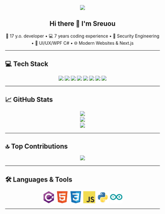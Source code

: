 <div align="center">
  <img height="180" src="https://avatars.githubusercontent.com/u/184767411?s=400&u=fb25f7af2477956deef015ab44131cd8acffdd77&v=4" />
</div>

<h2 align="center">Hi there 👋 I'm <b>Sreuou</b></h2>
<p align="center">
  🧠 17 y.o. developer • 💻 7 years coding experience • 🔐 Security Engineering • 🎨 UI/UX/WPF C# • 🌐 Modern Websites & Next.js
</p>

---

## 💻 Tech Stack

<p align="center">
  <img src="https://img.shields.io/badge/.NET-5C2D91?style=for-the-badge&logo=.net&logoColor=white"/>
  <img src="https://img.shields.io/badge/Cloudflare-F38020?style=for-the-badge&logo=Cloudflare&logoColor=white"/>
  <img src="https://img.shields.io/badge/web3.js-F16822?style=for-the-badge&logo=web3.js&logoColor=white"/>
  <img src="https://img.shields.io/badge/Adobe-F00?style=for-the-badge&logo=adobe&logoColor=white"/>
  <img src="https://img.shields.io/badge/After%20Effects-9999FF?style=for-the-badge&logo=Adobe%20After%20Effects&logoColor=white"/>
  <img src="https://img.shields.io/badge/Photoshop-31A8FF?style=for-the-badge&logo=adobe%20photoshop&logoColor=white"/>
  <img src="https://img.shields.io/badge/Node.js-6DA55F?style=for-the-badge&logo=node.js&logoColor=white"/>
  <img src="https://img.shields.io/badge/Unreal-313131?style=for-the-badge&logo=unrealengine&logoColor=white"/>
</p>

---

## 📈 GitHub Stats

<p align="center">
  <img src="https://github-readme-stats.vercel.app/api?username=sreuou&theme=radical&show_icons=true&hide_border=false"/>
  <br/>
  <img src="https://nirzak-streak-stats.vercel.app/?user=sreuou&theme=radical&hide_border=false"/>
  <br/>
  <img src="https://github-readme-stats.vercel.app/api/top-langs/?username=sreuou&layout=compact&theme=radical&hide_border=false"/>
</p>

---

## 🔝 Top Contributions

<p align="center">
  <img src="https://github-contributor-stats.vercel.app/api?username=sreuou&limit=5&theme=shadow_blue&combine_all_yearly_contributions=true"/>
</p>

---

## 🛠️ Languages & Tools

<p align="center">
  <img src="https://raw.githubusercontent.com/devicons/devicon/master/icons/csharp/csharp-original.svg" width="40" title="C#"/>
  <img src="https://raw.githubusercontent.com/devicons/devicon/master/icons/html5/html5-original.svg" width="40" title="HTML5"/>
  <img src="https://raw.githubusercontent.com/devicons/devicon/master/icons/css3/css3-original.svg" width="40" title="CSS3"/>
  <img src="https://raw.githubusercontent.com/devicons/devicon/master/icons/javascript/javascript-original.svg" width="40" title="JavaScript"/>
  <img src="https://raw.githubusercontent.com/devicons/devicon/master/icons/python/python-original.svg" width="40" title="Python"/>
  <img src="https://raw.githubusercontent.com/devicons/devicon/master/icons/arduino/arduino-original.svg" width="40" title="Arduino"/>
</p>

---

<p align="center">
  <a href="https://visitcount.itsvg.in">
  </a>
</p>
